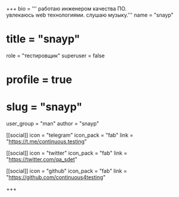 +++
bio = '''
работаю инженером качества ПО. \
увлекаюсь web технологиями. слушаю музыку.'''
name = "snayp"
# title = "snayp"
role = "тестировщик"
superuser = false 
# profile = true

# slug = "snayp"
user_group = "man"
author = "snayp"



[[social]]
  icon = "telegram"
  icon_pack = "fab"
  link = "https://t.me/continuous.testing"

[[social]]
  icon = "twitter"
  icon_pack = "fab"
  link = "https://twitter.com/qa_sdet"

[[social]]
  icon = "github"
  icon_pack = "fab"
  link = "https://github.com/continuous4testing"

+++

